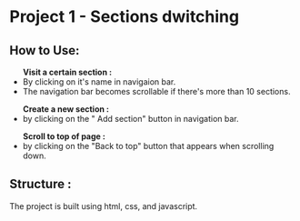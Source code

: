 # Project 1 - Sections dwitching

## How to Use:

<ul> <strong> Visit a certain section : </strong>
    <li>By clicking on it's name in navigaion bar. 
    <li> The navigation bar becomes scrollable if there's more than 10 sections.
   </ul>
<ul><strong>Create a new section :</strong>
   <li>by clicking on the " Add section" button in navigation bar.
   </ul>
<ul> <strong>Scroll to top of page :</strong>
  <li> by clicking on the "Back to top" button that appears when scrolling down.
  </ul> 

## Structure :
The project is built using html, css, and javascript.

